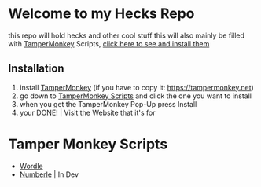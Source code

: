 # Welcome to my Hecks Repo
this repo will hold hecks and  other cool stuff
this will also mainly be filled with [TamperMonkey](https://tampermonkey.net) Scripts, [click here to see and install them](#tamper-monkey-scripts)

## Installation
1. install [TamperMonkey](https://tampermonkey.net) (if you have to copy it: https://tampermonkey.net)
2. go down to [TamperMonkey Scripts](#tamper-monkey-scripts) and click the one you want to install
3. when you get the TamperMonkey Pop-Up press Install
4. your DONE! | Visit the Website that it's for

# Tamper Monkey Scripts
 - [Wordle](https://raw.githubusercontent.com/CoopPlayzz/tampermonkeyhecks/main/wordle/heck.user.js)
 - [Numberle](https://raw.githubusercontent.com/CoopPlayzz/tampermonkeyhecks/main/numberle/heck.user.js) | In Dev